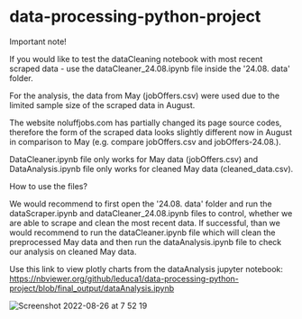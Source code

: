# data-processing-python-project
Important note!

If you would like to test the dataCleaning notebook with most recent scraped data - use the dataCleaner_24.08.ipynb file inside the '24.08. data' folder.

For the analysis, the data from May (jobOffers.csv) were used due to the limited sample size of the scraped data in August. 

The website noluffjobs.com has partially changed its page source codes, therefore the form of the scraped data looks slightly different now in August in comparison to May (e.g. compare jobOffers.csv and jobOffers-24.08.).

DataCleaner.ipynb file only works for May data (jobOffers.csv) and DataAnalysis.ipynb file only works for cleaned May data (cleaned_data.csv).


How to use the files?

We would recommend to first open the '24.08. data' folder and run the dataScraper.ipynb and dataCleaner_24.08.ipynb files to control, whether we are able to scrape and clean the most recent data. If successful, than we would recommend to run the dataCleaner.ipynb file which will clean the preprocessed May data and then run the dataAnalysis.ipynb file to check our analysis on cleaned May data.

Use this link to view plotly charts from the dataAnalysis jupyter notebook:
https://nbviewer.org/github/leduca1/data-processing-python-project/blob/final_output/dataAnalysis.ipynb


![Screenshot 2022-08-26 at 7 52 19](https://user-images.githubusercontent.com/100155849/186831668-f3324000-aec0-4151-b269-34a3903cce94.png)
